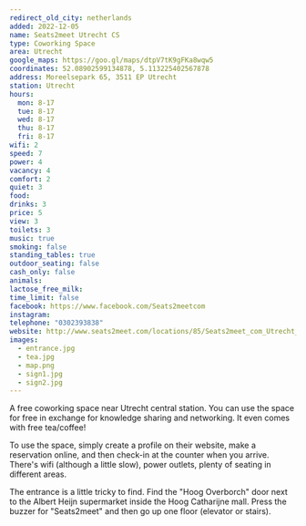 ```yaml
---
redirect_old_city: netherlands
added: 2022-12-05
name: Seats2meet Utrecht CS
type: Coworking Space
area: Utrecht
google_maps: https://goo.gl/maps/dtpV7tK9gFKa8wqw5
coordinates: 52.08902599134878, 5.113225402567878
address: Moreelsepark 65, 3511 EP Utrecht
station: Utrecht
hours:
  mon: 8-17
  tue: 8-17
  wed: 8-17
  thu: 8-17
  fri: 8-17
wifi: 2
speed: 7
power: 4
vacancy: 4
comfort: 2
quiet: 3
food: 
drinks: 3
price: 5
view: 3
toilets: 3
music: true
smoking: false
standing_tables: true
outdoor_seating: false
cash_only: false
animals: 
lactose_free_milk: 
time_limit: false
facebook: https://www.facebook.com/Seats2meetcom
instagram: 
telephone: "0302393838"
website: http://www.seats2meet.com/locations/85/Seats2meet_com_Utrecht_CS
images:
  - entrance.jpg
  - tea.jpg
  - map.png
  - sign1.jpg
  - sign2.jpg
---
```


A free coworking space near Utrecht central station. You can use the space for free in exchange for knowledge sharing and networking. It even comes with free tea/coffee!

To use the space, simply create a profile on their website, make a reservation online, and then check-in at the counter when you arrive. There's wifi (although a little slow), power outlets, plenty of seating in different areas.

The entrance is a little tricky to find. Find the "Hoog Overborch" door next to the Albert Heijn supermarket inside the Hoog Catharijne mall. Press the buzzer for "Seats2meet" and then go up one floor (elevator or stairs).
